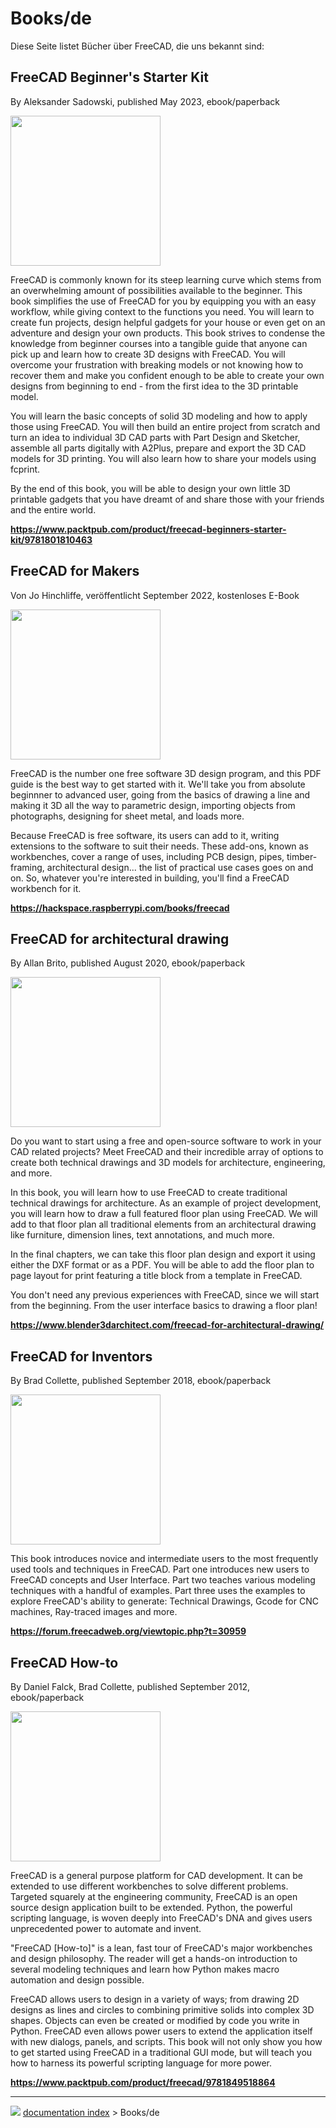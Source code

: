 # Books/de
Diese Seite listet Bücher über FreeCAD, die uns bekannt sind:

## FreeCAD Beginner's Starter Kit 

By Aleksander Sadowski, published May 2023, ebook/paperback

<img alt="" src=images/Freecad_book_aleks.jpg  style="width:240px;">

FreeCAD is commonly known for its steep learning curve which stems from an overwhelming amount of possibilities available to the beginner. This book simplifies the use of FreeCAD for you by equipping you with an easy workflow, while giving context to the functions you need. You will learn to create fun projects, design helpful gadgets for your house or even get on an adventure and design your own products. This book strives to condense the knowledge from beginner courses into a tangible guide that anyone can pick up and learn how to create 3D designs with FreeCAD. You will overcome your frustration with breaking models or not knowing how to recover them and make you confident enough to be able to create your own designs from beginning to end - from the first idea to the 3D printable model.

You will learn the basic concepts of solid 3D modeling and how to apply those using FreeCAD. You will then build an entire project from scratch and turn an idea to individual 3D CAD parts with Part Design and Sketcher, assemble all parts digitally with A2Plus, prepare and export the 3D CAD models for 3D printing. You will also learn how to share your models using fcprint.

By the end of this book, you will be able to design your own little 3D printable gadgets that you have dreamt of and share those with your friends and the entire world.

**<https://www.packtpub.com/product/freecad-beginners-starter-kit/9781801810463>**






## FreeCAD for Makers 

Von Jo Hinchliffe, veröffentlicht September 2022, kostenloses E-Book

<img alt="" src=images/Freecad_book_concretedog.png  style="width:240px;">

FreeCAD is the number one free software 3D design program, and this PDF guide is the best way to get started with it. We'll take you from absolute beginnner to advanced user, going from the basics of drawing a line and making it 3D all the way to parametric design, importing objects from photographs, designing for sheet metal, and loads more.

Because FreeCAD is free software, its users can add to it, writing extensions to the software to suit their needs. These add-ons, known as workbenches, cover a range of uses, including PCB design, pipes, timber-framing, architectural design... the list of practical use cases goes on and on. So, whatever you're interested in building, you'll find a FreeCAD workbench for it.

**<https://hackspace.raspberrypi.com/books/freecad>**




## FreeCAD for architectural drawing 

By Allan Brito, published August 2020, ebook/paperback

<img alt="" src=images/Freecad_book_allanbrito.png  style="width:240px;">

Do you want to start using a free and open-source software to work in your CAD related projects? Meet FreeCAD and their incredible array of options to create both technical drawings and 3D models for architecture, engineering, and more.

In this book, you will learn how to use FreeCAD to create traditional technical drawings for architecture. As an example of project development, you will learn how to draw a full featured floor plan using FreeCAD. We will add to that floor plan all traditional elements from an architectural drawing like furniture, dimension lines, text annotations, and much more.

In the final chapters, we can take this floor plan design and export it using either the DXF format or as a PDF. You will be able to add the floor plan to page layout for print featuring a title block from a template in FreeCAD.

You don\'t need any previous experiences with FreeCAD, since we will start from the beginning. From the user interface basics to drawing a floor plan!

**<https://www.blender3darchitect.com/freecad-for-architectural-drawing/>**




## FreeCAD for Inventors 

By Brad Collette, published September 2018, ebook/paperback

<img alt="" src=images/Freecad_book_inventors.jpg  style="width:240px;">

This book introduces novice and intermediate users to the most frequently used tools and techniques in FreeCAD. Part one introduces new users to FreeCAD concepts and User Interface. Part two teaches various modeling techniques with a handful of examples. Part three uses the examples to explore FreeCAD\'s ability to generate: Technical Drawings, Gcode for CNC machines, Ray-traced images and more.

**<https://forum.freecadweb.org/viewtopic.php?t=30959>**




## FreeCAD How-to 

By Daniel Falck, Brad Collette, published September 2012, ebook/paperback

<img alt="" src=images/Freecad_book_howto.jpg  style="width:240px;">

FreeCAD is a general purpose platform for CAD development. It can be extended to use different workbenches to solve different problems. Targeted squarely at the engineering community, FreeCAD is an open source design application built to be extended. Python, the powerful scripting language, is woven deeply into FreeCAD's DNA and gives users unprecedented power to automate and invent.

\"FreeCAD \[How-to\]\" is a lean, fast tour of FreeCAD\'s major workbenches and design philosophy. The reader will get a hands-on introduction to several modeling techniques and learn how Python makes macro automation and design possible.

FreeCAD allows users to design in a variety of ways; from drawing 2D designs as lines and circles to combining primitive solids into complex 3D shapes. Objects can even be created or modified by code you write in Python. FreeCAD even allows power users to extend the application itself with new dialogs, panels, and scripts. This book will not only show you how to get started using FreeCAD in a traditional GUI mode, but will teach you how to harness its powerful scripting language for more power.

**<https://www.packtpub.com/product/freecad/9781849518864>**



---
![](images/Button_right.svg) [documentation index](../README.md) > Books/de
